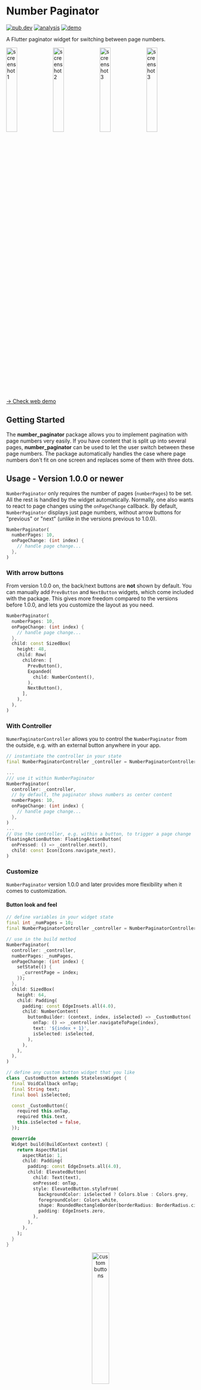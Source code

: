 # Number Paginator

[![pub.dev](https://img.shields.io/pub/v/number_paginator?logo=dart)](https://pub.dev/packages/number_paginator)
[![analysis](https://github.com/WieFel/number_paginator/workflows/analysis/badge.svg)](https://github.com/WieFel/number_paginator/actions?query=workflow%3Aanalysis)
[![demo](https://img.shields.io/badge/demo-web-blue?logo=googlechrome&logoColor=white&color=blue)](https://wiefel.github.io/number_paginator/#/)

A Flutter paginator widget for switching between page numbers. 

<img alt="screenshot1" src="https://github.com/WieFel/number_paginator/raw/main/screenshots/num1.png" width="24%"/> <img alt="screenshot2" src="https://github.com/WieFel/number_paginator/raw/main/screenshots/num2.png" width="24%"/> <img alt="screenshot3" src="https://github.com/WieFel/number_paginator/raw/main/screenshots/num3.png" width="24%"/> <img alt="screenshot3" src="https://github.com/WieFel/number_paginator/raw/main/screenshots/num4.png" width="24%"/>
[→ Check web demo](https://wiefel.github.io/number_paginator/#/)

## Getting Started

The **number_paginator** package allows you to implement pagination with page numbers very easily. If you have content that is split up into several pages, **number_paginator** can be used to let the user switch between these page numbers.
The package automatically handles the case where page numbers don't fit on one screen and replaces some of them with three dots.

## Usage - Version 1.0.0 or newer

`NumberPaginator` only requires the number of pages (`numberPages`) to be set. All the rest is handled by the widget automatically. Normally, one also wants to react to page changes using the `onPageChange` callback. By default, `NumberPaginator` displays just page numbers, without arrow buttons for "previous" or "next" (unlike in the versions previous to 1.0.0).

```dart
NumberPaginator(
  numberPages: 10,
  onPageChange: (int index) {
    // handle page change...
  },
)
```

### With arrow buttons
From version 1.0.0 on, the back/next buttons are **not** shown by default. You can manually add `PrevButton` and `NextButton` widgets, which come included with the package. This gives more freedom compared to the versions before 1.0.0, and lets you customize the layout as you need.
```dart
NumberPaginator(
  numberPages: 10,
  onPageChange: (int index) {
    // handle page change...
  },
  child: const SizedBox(
    height: 48,
    child: Row(
      children: [
        PrevButton(),
        Expanded(
          child: NumberContent(),
        ),
        NextButton(),
      ],
    ),
  ),
)
```

### With Controller
`NumerPaginatorController` allows you to control the `NumberPaginator` from the outside, e.g. with an external button anywhere in your app.

```dart
// instantiate the controller in your state
final NumberPaginatorController _controller = NumberPaginatorController();

...
/// use it within NumberPaginator
NumberPaginator(
  controller: _controller,
  // by default, the paginator shows numbers as center content
  numberPages: 10,
  onPageChange: (int index) {
    // handle page change...
  },
)
...
// Use the controller, e.g. within a button, to trigger a page change
floatingActionButton: FloatingActionButton(
  onPressed: () => _controller.next(),
  child: const Icon(Icons.navigate_next),
)
```

### Customize
`NumberPaginator` version 1.0.0 and later provides more flexibility when it comes to customization.

#### Button look and feel
```dart
// define variables in your widget state
final int _numPages = 10;
final NumberPaginatorController _controller = NumberPaginatorController();

// use in the build method
NumberPaginator(
  controller: _controller,
  numberPages: _numPages,
  onPageChange: (int index) {
    setState(() {
      _currentPage = index;
    });
  },
  child: SizedBox(
    height: 64,
    child: Padding(
      padding: const EdgeInsets.all(4.0),
      child: NumberContent(
        buttonBuilder: (context, index, isSelected) => _CustomButton(
          onTap: () => _controller.navigateToPage(index),
          text: '${index + 1}',
          isSelected: isSelected,
        ),
      ),
    ),
  ),
)

// define any custom button widget that you like
class _CustomButton extends StatelessWidget {
  final VoidCallback onTap;
  final String text;
  final bool isSelected;

  const _CustomButton({
    required this.onTap,
    required this.text,
    this.isSelected = false,
  });

  @override
  Widget build(BuildContext context) {
    return AspectRatio(
      aspectRatio: 1,
      child: Padding(
        padding: const EdgeInsets.all(4.0),
        child: ElevatedButton(
          child: Text(text),
          onPressed: onTap,
          style: ElevatedButton.styleFrom(
            backgroundColor: isSelected ? Colors.blue : Colors.grey,
            foregroundColor: Colors.white,
            shape: RoundedRectangleBorder(borderRadius: BorderRadius.circular(4.0)),
            padding: EdgeInsets.zero,
          ),
        ),
      ),
    );
  }
}
```
<p align="center">
  <img alt="custom buttons" src="https://github.com/WieFel/number_paginator/raw/main/screenshots/customize_buttons_new.png" width="30%"/>
</p>

### Content variations
`NumberPaginator` allows for customization of how a user can navigate between pages. It provides three different modes and an additional possibility of complete customization o the content using a `builder`.

#### Numbers (default)
The paginator shows numbers for switching to any page number that is visible.

```dart
NumberPaginator(
  ...
  child: const SizedBox(
    height: 48,
    child: Row(
      children: [
        PrevButton(),
        Expanded(
          child: NumberContent(),
        ),
        NextButton(),
      ],
    ),
  ),
)
```
<p align="center">
  <img alt="screenshot with page numbers" src="https://github.com/WieFel/number_paginator/raw/main/screenshots/num2.png" width="30%"/>
</p>


#### Dropdown
The paginator shows a dropdown (material widget) for choosing which page to show, along with the prev/next buttons.

```dart
NumberPaginator(
  ...
  child: const SizedBox(
    height: 48,
    child: Row(
      children: [
        PrevButton(),
        Expanded(
          child: DropDownContent(),
        ),
        NextButton(),
      ],
    ),
  ),
)
```
<p align="center">
  <img alt="screenshot with dropdown" src="https://github.com/WieFel/number_paginator/raw/main/screenshots/num3.png" width="30%"/>
</p>


#### CustomContent (for passing any content)
Using the `builder` property, you can pass any content that you want that should be displayed as a central part of the paginator. For example, you can pass a custom text:

```dart
NumberPaginator(
  ...
  child: SizedBox(
    height: 48.0,
    child: Row(
      children: [
        const PrevButton(),
        Expanded(
          child: CustomContent(
            builder: (context, currentPage) => Center(
              child: Text("Currently selected page: ${currentPage + 1}"),
            ),
          ),
        ),
        const NextButton(),
      ],
    ),
  ),
)
```
<p align="center">
  <img alt="screenshot with usage of builder" src="https://github.com/WieFel/number_paginator/raw/main/screenshots/num4.png" width="30%"/>
</p>

### Complete example
A complete example of a simple page widget with number pagination.

```dart
import 'package:flutter/material.dart';
import 'package:number_paginator/number_paginator.dart';

class NumbersPage extends StatefulWidget {
  const NumbersPage({Key? key}) : super(key: key);

  @override
  _NumbersPageState createState() => _NumbersPageState();
}

class _NumbersPageState extends State<NumbersPage> {
  final int _numPages = 10;
  int _currentPage = 0;

  @override
  Widget build(BuildContext context) {
    var pages = List.generate(
      _numPages,
      (index) => Center(
        child: Text(
          "Page ${index + 1}",
          style: Theme.of(context).textTheme.displayLarge,
        ),
      ),
    );

    return Scaffold(
      backgroundColor: Theme.of(context).colorScheme.primaryContainer,
      body: pages[_currentPage],
      bottomNavigationBar: Material(
        child: NumberPaginator(
          // by default, the paginator shows numbers as center content
          numberPages: _numPages,
          onPageChange: (int index) {
            setState(() {
              _currentPage = index;
            });
          },
          child: const SizedBox(
            height: 48,
            child: Row(
              children: [
                PrevButton(),
                Expanded(
                  child: NumberContent(),
                ),
                NextButton(),
              ],
            ),
          ),
        ),
      ),
    );
  }
}
```

<details>
<summary>Usage - Version 0.4.4 or older</summary>

`NumberPaginator` only requires the number of pages (`numberPages`) to be set. All the rest is handled by the widget automatically. Normally, one also wants to react to page changes using the `onPageChange` callback. By default, `NumberPaginator` displays page numbers as central content of the paginator.
```dart
NumberPaginator(
  numberPages: 10,
  onPageChange: (int index) {

    // handle page change...
  },
)
```

### With Controller
`NumerPaginatorController` allows you to control the `NumberPaginator` from the outside, e.g. with an external button anywhere in your app.

```dart
// instantiate the controller in your state
final NumberPaginatorController _controller = NumberPaginatorController();

...
/// use it within NumberPaginator
NumberPaginator(
  controller: _controller,
  // by default, the paginator shows numbers as center content
  numberPages: _numPages,
  onPageChange: (int index) {
    setState(() {
      _currentPage = index;
    });
  },
)

...
// Use the controller, e.g. within a button, to trigger a page change
floatingActionButton: FloatingActionButton(
  onPressed: () => _controller.next(),
  child: const Icon(Icons.navigate_next),
)

```

### Customize
`NumberPaginator` allows for several customizations.

#### Button look and feel
```dart
NumberPaginator(
  // by default, the paginator shows numbers as center content
  numberPages: 10,
  onPageChange: (int index) {
    setState(() {
      _currentPage = index; // _currentPage is a variable within State of StatefulWidget
    });
  },
  // initially selected index
  initialPage: 4,
  config: NumberPaginatorUIConfig(
    // default height is 48
    height: 64,
    buttonShape: BeveledRectangleBorder(
      borderRadius: BorderRadius.circular(8),
    ),
    buttonSelectedForegroundColor: Colors.yellow,
    buttonUnselectedForegroundColor: Colors.white,
    buttonUnselectedBackgroundColor: Colors.grey,
    buttonSelectedBackgroundColor: Colors.blueGrey,
  ),
)
```
<p align="center">
  <img alt="custom buttons" src="https://github.com/WieFel/number_paginator/raw/main/screenshots/customize_buttons.png" width="30%"/>
</p>

#### Visibility/customisation of prev/next buttons
```dart
NumberPaginator(
  // by default, the paginator shows numbers as center content
  numberPages: 10,
  onPageChange: (int index) {
    setState(() {
      _currentPage = index; // _currentPage is a variable within State of StatefulWidget
    });
  },
  // show/hide the prev/next buttons
  showPrevButton: true,
  showNextButton: false,  // defaults to true
  // custom content of the prev/next buttons, maintains their behavior 
  nextButtonContent: Icon(Icons.arrow_right_alt),
  // custom prev/next buttons using builder (ignored if showPrevButton/showNextButton is false)
  prevButtonBuilder: (context) => TextButton(
    onPressed: _controller.currentPage > 0 ? () => _controller.prev() : null,  // _controller must be passed to NumberPaginator
    child: const Row(
      children: [
        Icon(Icons.chevron_left),
        Text("Previous"),
      ],
    ),
  ),
)
```
<p align="center">
  <img alt="prev/next button customisation" src="https://github.com/WieFel/number_paginator/raw/main/screenshots/customize_prev_next.png" width="30%"/>
</p>

### Content variations
`NumberPaginator` allows for customization of how a user can navigate between pages. It provides three different modes and an additional possibility of complete customization o the content using a `builder`.

#### Hidden (only arrows are visible)
The user only sees arrows to switch to the previous/next page.

```dart
NumberPaginator(
  numberPages: _numPages,
  // shows only default arrows, no center content of paginator
  config:
      const NumberPaginatorUIConfig(mode: ContentDisplayMode.hidden),
  onPageChange: (int index) {
    setState(() {
      _currentPage = index;
    });
  },
)
```
<p align="center">
  <img alt="screenshot for hidden" src="https://github.com/WieFel/number_paginator/raw/main/screenshots/num1.png" width="30%"/>
</p>

#### Numbers (default)
The paginator shows numbers for switching to any page number that is visible.

```dart
NumberPaginator(
  // by default, the paginator shows numbers as center content
  numberPages: _numPages,
  onPageChange: (int index) {
    setState(() {
      _currentPage = index;
    });
  },
)
```
<p align="center">
  <img alt="screenshot with page numbers" src="https://github.com/WieFel/number_paginator/raw/main/screenshots/num2.png" width="30%"/>
</p>


#### Dropdown
The paginator shows a dropdown (material widget) for choosing which page to show, along with the prev/next buttons.

```dart
NumberPaginator(
  numberPages: _numPages,
  // shows a dropdown as the center paginator content
  config: const NumberPaginatorUIConfig(
      mode: ContentDisplayMode.dropdown),
  onPageChange: (int index) {
    setState(() {
      _currentPage = index;
    });
  },
)
```
<p align="center">
  <img alt="screenshot with dropdown" src="https://github.com/WieFel/number_paginator/raw/main/screenshots/num3.png" width="30%"/>
</p>


#### Builder (for passing any content)
Using the `contentBuilder` property, you can pass any content that you want that should be displayed as a central part of the paginator. For example, you can pass a custom text:

```dart
NumberPaginator(
  numberPages: _numPages,
  contentBuilder: (index) => Expanded(
    child: Center(
      child: Text("Currently selected page: ${index + 1}"),
    ),
  ),
  onPageChange: (int index) {
    setState(() {
      _currentPage = index;
    });
  },
)
```
<p align="center">
  <img alt="screenshot with usage of builder" src="https://github.com/WieFel/number_paginator/raw/main/screenshots/num4.png" width="30%"/>
</p>

### Complete example
A complete example of a simple page widget with number pagination.

```dart
import 'package:flutter/material.dart';
import 'package:number_paginator/number_paginator.dart';

class NumbersPage extends StatefulWidget {
  const NumbersPage({Key? key}) : super(key: key);

  @override
  _NumbersPageState createState() => _NumbersPageState();
}

class _NumbersPageState extends State<NumbersPage> {
  final int _numPages = 10;
  int _currentPage = 0;

  @override
  Widget build(BuildContext context) {
    var pages = List.generate(
      _numPages,
      (index) => Center(
        child: Text(
          "Page ${index + 1}",
          style: Theme.of(context).textTheme.headline1,
        ),
      ),
    );

    return Scaffold(
      body: pages[_currentPage],
      // card for elevation
      bottomNavigationBar: Card(
        margin: EdgeInsets.zero,
        elevation: 4,
        child: NumberPaginator(
          // by default, the paginator shows numbers as center content
          numberPages: _numPages,
          onPageChange: (int index) {
            setState(() {
              _currentPage = index;
            });
          },
        ),
      ),
    );
  }
}
```

</details>


## Coming soon...
- Animations

## Contribute
If you have any ideas for extending this package or have found a bug, please contribute!

1. You'll need a GitHub account.
2. Fork the [number_paginator repository](https://github.com/WieFel/number_paginator).
3. Work on your feature/bug.
4. Create a pull request.
5. Star this project. ⭐
6. Become a hero!! 🎉
